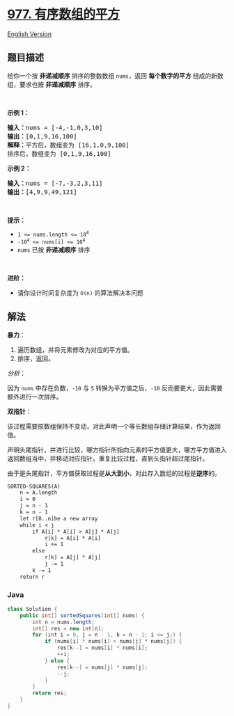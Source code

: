 # [977. 有序数组的平方](https://leetcode.cn/problems/squares-of-a-sorted-array)

[English Version](/solution/0900-0999/0977.Squares%20of%20a%20Sorted%20Array/README_EN.md)

## 题目描述

<p>给你一个按 <strong>非递减顺序</strong> 排序的整数数组 <code>nums</code>，返回 <strong>每个数字的平方</strong> 组成的新数组，要求也按 <strong>非递减顺序</strong> 排序。</p>

<ul>
</ul>

<p> </p>

<p><strong>示例 1：</strong></p>

<pre>
<strong>输入：</strong>nums = [-4,-1,0,3,10]
<strong>输出：</strong>[0,1,9,16,100]
<strong>解释：</strong>平方后，数组变为 [16,1,0,9,100]
排序后，数组变为 [0,1,9,16,100]</pre>

<p><strong>示例 2：</strong></p>

<pre>
<strong>输入：</strong>nums = [-7,-3,2,3,11]
<strong>输出：</strong>[4,9,9,49,121]
</pre>

<p> </p>

<p><strong>提示：</strong></p>

<ul>
	<li><code><span>1 <= nums.length <= </span>10<sup>4</sup></code></li>
	<li><code>-10<sup>4</sup> <= nums[i] <= 10<sup>4</sup></code></li>
	<li><code>nums</code> 已按 <strong>非递减顺序</strong> 排序</li>
</ul>

<p> </p>

<p><strong>进阶：</strong></p>

<ul>
	<li>请你<span style="color: rgb(36, 41, 46); font-family: -apple-system, BlinkMacSystemFont, &quot;Segoe UI&quot;, Helvetica, Arial, sans-serif, &quot;Apple Color Emoji&quot;, &quot;Segoe UI Emoji&quot;; font-size: 14px; font-style: normal; font-variant-ligatures: normal; font-variant-caps: normal; font-weight: 400; letter-spacing: normal; orphans: 2; text-align: start; text-indent: 0px; text-transform: none; white-space: normal; widows: 2; word-spacing: 0px; -webkit-text-stroke-width: 0px; background-color: rgb(255, 255, 255); text-decoration-style: initial; text-decoration-color: initial; display: inline !important; float: none;">设计时间复杂度为 <code>O(n)</code> 的算法解决本问题</span></li>
</ul>

## 解法

**暴力**：

1. 遍历数组，并将元素修改为对应的平方值。
2. 排序，返回。

_分析_：

因为 `nums` 中存在负数，`-10` 与 `5` 转换为平方值之后，`-10` 反而要更大，因此需要额外进行一次排序。

**双指针**：

该过程需要原数组保持不变动，对此声明一个等长数组存储计算结果，作为返回值。

声明头尾指针，并进行比较，哪方指针所指向元素的平方值更大，哪方平方值进入返回数组当中，并移动对应指针。重复比较过程，直到头指针超过尾指针。

由于是头尾指针，平方值获取过程是**从大到小**，对此存入数组的过程是**逆序**的。

```txt
SORTED-SQUARES(A)
    n = A.length
    i = 0
    j = n - 1
    k = n - 1
    let r[0..n]be a new array
    while i < j
        if A[i] * A[i] > A[j] * A[j]
            r[k] = A[i] * A[i]
            i += 1
        else
            r[k] = A[j] * A[j]
            j -= 1
        k -= 1
    return r
```

### **Java**

```java
class Solution {
    public int[] sortedSquares(int[] nums) {
        int n = nums.length;
        int[] res = new int[n];
        for (int i = 0, j = n - 1, k = n - 1; i <= j;) {
            if (nums[i] * nums[i] > nums[j] * nums[j]) {
                res[k--] = nums[i] * nums[i];
                ++i;
            } else {
                res[k--] = nums[j] * nums[j];
                --j;
            }
        }
        return res;
    }
}
```

